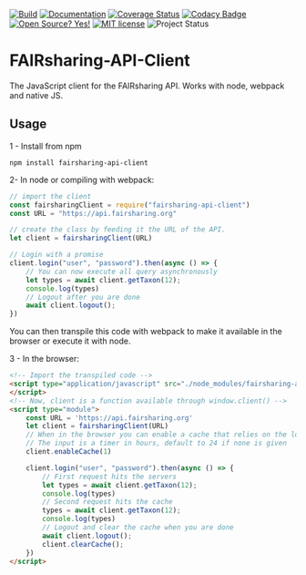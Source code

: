 [![Build](https://github.com/FAIRsharing/FAIRSharing-API-Client/actions/workflows/unit_tests.yml/badge.svg)](https://github.com/FAIRsharing/FAIRSharing-API-Client/actions/workflows/unit_tests.yml)
[![Documentation](https://api.netlify.com/api/v1/badges/edd1e884-83d9-46f4-902c-b4078c3acc22/deploy-status)](https://fairsharingapidoc.netlify.app)
[![Coverage Status](https://coveralls.io/repos/github/FAIRsharing/FAIRSharing-API-Client/badge.svg?branch=main)](https://coveralls.io/github/FAIRsharing/FAIRSharing-API-Client?branch=main)
[![Codacy Badge](https://app.codacy.com/project/badge/Grade/caedac1ab73341759acc2b815aaff355)](https://www.codacy.com/gh/FAIRsharing/FAIRSharing-API-Client/dashboard?utm_source=github.com&amp;utm_medium=referral&amp;utm_content=FAIRsharing/FAIRSharing-API-Client&amp;utm_campaign=Badge_Grade)
[![Open Source? Yes!](https://badgen.net/badge/Open%20Source%20%3F/Yes%21/blue?icon=github)](https://github.com/Naereen/badges/)
[![MIT license](https://img.shields.io/badge/License-MIT-blue.svg)](https://lbesson.mit-license.org/)
![Project Status](https://img.shields.io/badge/status-alpha-orange)

# FAIRsharing-API-Client

The JavaScript client for the FAIRsharing API. Works with node, webpack and native JS.

## Usage

1 - Install from npm
``` 
npm install fairsharing-api-client
```

2- In node or compiling with webpack:
```js
// import the client
const fairsharingClient = require("fairsharing-api-client")  
const URL = "https://api.fairsharing.org"

// create the class by feeding it the URL of the API.
let client = fairsharingClient(URL)

// Login with a promise
client.login("user", "password").then(async () => {
    // You can now execute all query asynchronously
    let types = await client.getTaxon(12);
    console.log(types)
    // Logout after you are done
    await client.logout();
})
```
You can then transpile this code with webpack to make it available in the browser or execute it with node.

3 - In the browser:
```html
<!-- Import the transpiled code -->
<script type="application/javascript" src="./node_modules/fairsharing-api-client/dist/index.js">
</script>
<!-- Now, client is a function available through window.client() -->
<script type="module">
    const URL = 'https://api.fairsharing.org'
    let client = fairsharingClient(URL)
    // When in the browser you can enable a cache that relies on the localStorage
    // The input is a timer in hours, default to 24 if none is given
    client.enableCache(1)

    client.login("user", "password").then(async () => {
        // First request hits the servers
        let types = await client.getTaxon(12);
        console.log(types)
        // Second request hits the cache
        types = await client.getTaxon(12);
        console.log(types)
        // Logout and clear the cache when you are done
        await client.logout();
        client.clearCache();
    })
</script>
```
